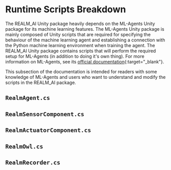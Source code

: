 # Runtime Scripts Breakdown

The REALM_AI Unity package heavily depends on the ML-Agents Unity package for its machine learning features. The ML-Agents Unity package is mainly composed of Unity scripts that are required for specifying the behaviour of the machine learning agent and establishing a connection with the Python machine learning environment when training the agent. The REALM_AI Unity package contains scripts that will perform the required setup for ML-Agents (in addition to doing it's own thing). For more information on ML-Agents, see its [official documentation](https://github.com/Unity-Technologies/ml-agents/tree/main/docs){:target="_blank"}.

This subsection of the documentation is intended for readers with some knowledge of ML-Agents and users who want to understand and modify the scripts in the REALM_AI package.  


## `RealmAgent.cs`


## `RealmSensorComponent.cs`


## `RealmActuatorComponent.cs`


## `RealmOwl.cs`


## `RealmRecorder.cs`
